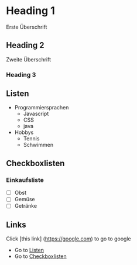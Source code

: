 # Heading 1
Erste Überschrift
## Heading 2
Zweite Überschrift
### Heading 3 

## Listen
- Programmiersprachen
  - Javascript
  - CSS
  - java 
- Hobbys
  - Tennis 
  - Schwimmen
## Checkboxlisten

### Einkaufsliste
- [ ] Obst
- [ ] Gemüse
- [ ] Getränke

## Links
Click [this link] (https://google.com) to go to google
- Go to [Listen](#listen)
- Go to [Checkboxlisten](#checkboxlisten)


